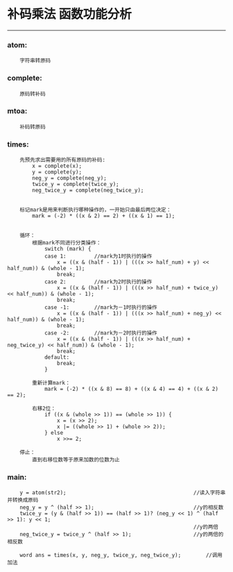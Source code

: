 # 补码乘法 函数功能分析
---
### atom:
		
		字符串转原码
		
### complete:

		原码转补码

			
### mtoa:

		补码转原码
		

### times:

		先预先求出需要用的所有原码的补码:
			x = complete(x);
			y = complete(y);
			neg_y = complete(neg_y);
			twice_y = complete(twice_y);
			neg_twice_y = complete(neg_twice_y);


		标记mark是用来判断执行哪种操作的，一开始只由最后两位决定：
			mark = (-2) * ((x & 2) == 2) + ((x & 1) == 1);

				
		循环：
			根据mark不同进行分类操作：
				switch (mark) {
				case 1:			//mark为1时执行的操作
					x = ((x & (half - 1)) | (((x >> half_num) + y) << half_num)) & (whole - 1);
					break;
				case 2:			//mark为2时执行的操作
					x = ((x & (half - 1)) | (((x >> half_num) + twice_y) << half_num)) & (whole - 1);
					break;
				case -1:		//mark为－1时执行的操作
					x = ((x & (half - 1)) | (((x >> half_num) + neg_y) << half_num)) & (whole - 1);	
					break;
				case -2:		//mark为－2时执行的操作
					x = ((x & (half - 1)) | (((x >> half_num) + neg_twice_y) << half_num)) & (whole - 1);
					break;
				default:
					break;
				}
				
			重新计算mark：
				mark = (-2) * ((x & 8) == 8) + ((x & 4) == 4) + ((x & 2) == 2);
			
			右移2位：
				if ((x & (whole >> 1)) == (whole >> 1)) {
					x = (x >> 2);
					x |= ((whole >> 1) + (whole >> 2));
				} else
					x >>= 2;

		停止：
			直到右移位数等于原来加数的位数为止
			
			
### 	main:
		y = atom(str2);											//读入字符串并转换成原码
		neg_y = y ^ (half >> 1);								//y的相反数
		twice_y = (y & (half >> 1)) == (half >> 1)? (neg_y << 1) ^ (half >> 1): y << 1;
																//y的两倍
		neg_twice_y = twice_y ^ (half >> 1);					//y的两倍的相反数
			
		word ans = times(x, y, neg_y, twice_y, neg_twice_y);		//调用加法